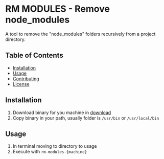 # RM MODULES - Remove node_modules

A tool to remove the "node_modules" folders recursively from a project directory.

## Table of Contents

- [Installation](#installation)
- [Usage](#usage)
- [Contributing](#contributing)
- [License](#license)

## Installation

1. Download binary for you machine in [download](https://github.com/DarkMalk/rm-modules/releases/tag/v1.0.0)
2. Copy binary in your path, usually folder is `/usr/bin` or `/usr/local/bin`

## Usage

1. In terminal moving to directory to usage
2. Execute with `rm-modules-{machine}`
